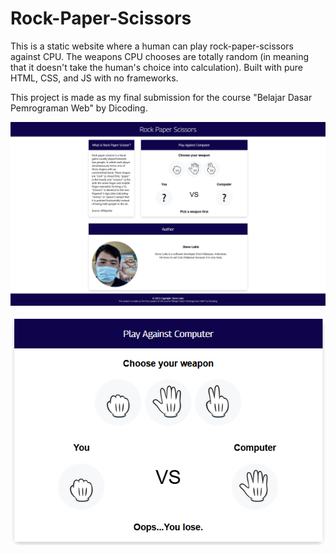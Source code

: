 # Rock-Paper-Scissors

This is a static website where a human can play rock-paper-scissors against CPU.
The weapons CPU chooses are totally random (in meaning that it doesn't take the 
human's choice into calculation). Built with pure HTML, CSS, and JS with no frameworks.

This project is made as my final submission for the course 
"Belajar Dasar Pemrograman Web" by Dicoding.

![Preview full website](preview_full.png)

![Preview losing the game](preview_lose.png)